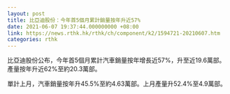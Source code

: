 ```yaml
---
layout: post
title: 比亞迪股份：今年首5個月累計銷量按年升近57%
date: 2021-06-07 19:37:44.000000000 +08:00
link: https://news.rthk.hk/rthk/ch/component/k2/1594721-20210607.htm
categories: rthk
---
```


比亞迪股份公布，今年首5個月累計汽車銷量按年增長近57%，升至近19.6萬部。產量按年升近62%至約20.3萬部。

單計上月，汽車銷量按年升45.5%至約4.63萬部。上月產量升52.4%至4.9萬部。
